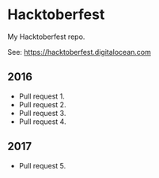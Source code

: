 # Hacktoberfest

My Hacktoberfest repo.

See: https://hacktoberfest.digitalocean.com

## 2016
* Pull request 1.
* Pull request 2.
* Pull request 3.
* Pull request 4.

## 2017
* Pull request 5.
